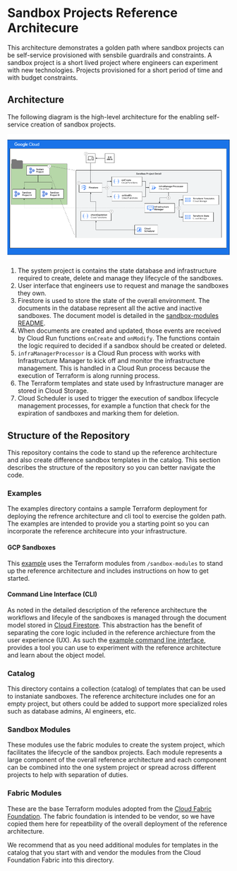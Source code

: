 # Sandbox Projects Reference Architecure

This architecture demonstrates a golden path where sandbox projects can be
self-service provisioned with sensbile guardrails and constraints. A sandbox
project is a short lived project where engineers can experiment with new
technologies. Projects provisioned for a short period of time and with budget
constraints.

## Architecture

The following diagram is the high-level architecture for the enabling
self-service creation of sandbox projects.

![architecture](resources/high-level-arch.png)

1.  The system project is contains the state database and infrastructure
    required to create, delete and manage they lifecycle of the sandboxes.
2.  User interface that engineers use to request and manage the sandboxes they
    own.
3.  Firestore is used to store the state of the overall environment. The
    documents in the database represent all the active and inactive sandboxes.
    The document model is detailed in the [sandbox-modules README](sandbox-modules/README.md).
4.  When documents are created and updated, those events are received by Cloud
    Run functions `onCreate` and `onModify`. The functions contain the logic
    required to decided if a sandbox should be created or deleted.
5.  `infraManagerProcessor` is a Cloud Run process with works with
    Infrastructure Manager to kick off and monitor the infrastructure
    management. This is handled in a Cloud Run process because the execution
    of Terraform is along running process.
6.  The Terraform templates and state used by Infrastructure manager are
    stored in Cloud Storage.
7.  Cloud Scheduler is used to trigger the execution of sandbox lifecycle
    management processes, for example a function that check for the expiration
    of sandboxes and marking them for deletion.

## Structure of the Repository

This repository contains the code to stand up the reference architecture and
also create difference sandbox templates in the catalog. This section describes
the structure of the repository so you can better navigate the code.

### Examples

The examples directory contains a sample Terraform deployment for deploying
the refrence architecture and cli tool to exercise the golden path. The
examples are intended to provide you a starting point so you can incorporate
the reference architecure into your infrastructure.

#### GCP Sandboxes

This [example][example-terraform] uses the Terraform modules from
`/sandbox-modules` to stand up the reference architecture and includes
instructions on how to get started.

#### Command Line Interface (CLI)

As noted in the detailed description of the reference architecture the
workflows and lifecyle of the sandboxes is managed through the document
model stored in [Cloud Firestore][firestore]. This abstraction has the
benefit of separating the core logic included in the reference archiecture
from the user experience (UX). As such the [example command line interface][example-cli],
provides a tool you can use to experiment with the reference architecture
and learn about the object model.

### Catalog

This directory contains a collection (catalog) of templates that can be used
to instaniate sandboxes. The reference architecture includes one for an empty
project, but others could be added to support more specialized roles such as
database admins, AI engineers, etc.

### Sandbox Modules

These modules use the fabric modules to create the system project, which
facilitates the lifecycle of the sandbox projects. Each module represents a
large component of the overall reference architecture and each component can
be combined into the one system project or spread across different projects
to help with separation of duties.

### Fabric Modules

These are the base Terraform modules adopted from the [Cloud Fabric Foundation][foundation-fabric].
The fabric foundation is intended to be vendor, so we have copied them here
for repeatbility of the overall deployment of the reference architecture.

We recommend that as you need additional modules for templates in the catalog
that you start with and vendor the modules from the Cloud Foundation Fabric
into this directory.

<!-- LINKS: https://www.markdownguide.org/basic-syntax/#reference-style-links -->

[example-terraform]: examples/gcp-sandboxes/README.md
[example-cli]: examples/cli/README.md
[firestore]: https://cloud.google.com/products/firestore
[foundation-fabric]: https://github.com/GoogleCloudPlatform/cloud-foundation-fabric/tree/master/modules#readme

